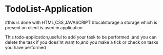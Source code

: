 # TodoList-Application
#this is done with HTML,CSS,JAVASCRIPT
#localstorage a storage which is present on client is used in application

This todo-application,useful to add your task to be performed ,and you can delete the task if you does'nt want to,and you make a tick or check on tasks you have performed
